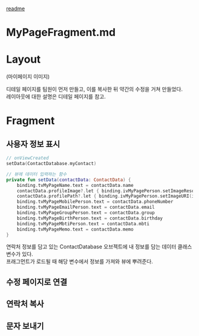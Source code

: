 [readme](https://github.com/intermediate-one/Contact-App/blob/dev/README.md)

# MyPageFragment.md

# Layout
(마이페이지 이미지)

디테일 페이지를 팀원이 먼저 만들고, 이를 복사한 뒤 약간의 수정을 거쳐 만들었다.   
레이아웃에 대한 설명은 디테일 페이지를 참고.

# Fragment
## 사용자 정보 표시
```kotlin
// onViewCreated
setData(ContactDatabase.myContact)

// 뷰에 데이터 입력하는 함수
private fun setData(contactData: ContactData) {
    binding.tvMyPageName.text = contactData.name
    contactData.profileImage?.let { binding.ivMyPagePerson.setImageResource(it) }
    contactData.profilePath?.let { binding.ivMyPagePerson.setImageURI(it.toUri()) }
    binding.tvMyPageMobilePerson.text = contactData.phoneNumber
    binding.tvMyPageEmailPerson.text = contactData.email
    binding.tvMyPageGroupPerson.text = contactData.group
    binding.tvMyPageBirthPerson.text = contactData.birthday
    binding.tvMyPageMbtiPerson.text = contactData.mbti
    binding.tvMyPageMemo.text = contactData.memo
}
```
연락처 정보를 담고 있는 ContactDatabase 오브젝트에 내 정보를 담는 데이터 클래스 변수가 있다.   
프래그먼트가 로드될 때 해당 변수에서 정보를 가져와 뷰에 뿌려준다. 

## 수정 페이지로 연결

## 연락처 복사

## 문자 보내기
